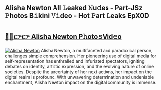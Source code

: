 ## Alisha Newton All 𝙻eaked 𝙽u𝚍es - Part-JSz 𝙿hotos B𝚒kini 𝚅𝚒deo - Hot 𝙿art 𝙻eaks EpX0D

# <h2><a href="http://ld3kjpb.urlbe.top/?page=Alisha+Newton">🔗🔗👉👉 Alisha Newton P𝚑oto𝚜Vid𝚎o</a></h2>

[![Alisha Newton](https://i.imgur.com/eBuTRDB.gif)](http://ld3kjpb.urlbe.top/?page=Alisha+Newton)
Alisha Newton, a multifaceted and paradoxical person, challenges simple comprehension. Her pioneering use of digital media for self-representation has enthralled and infuriated spectators, igniting debates on identity, artistic expression, and the evolving nature of online societies. Despite the uncertainty of her next actions, her impact on the digital realm is profound. With unwavering determination and undeniable enchantment, Alisha Newton impact on the digital community is immense.
